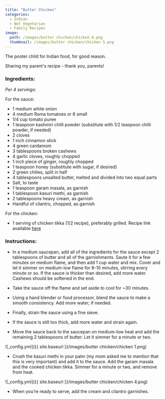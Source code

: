 ```yaml
---
title: "Butter Chicken"
categories:
  - Indian
  - Not Vegetarian
  - Family Recipes
image:
  path: /images/butter chicken/chicken 6.png
  thumbnail: /images/butter chicken/chicken 5.png
---
```


The poster child for Indian food, for good reason.

Sharing my parent's recipe - thank you, parents!

### Ingredients:

_Per 4 servings:_

For the sauce:

* 1 medium white onion
* 4 medium Roma tomatoes or 6 small
* 1/4 cup tomato puree
* 1 teaspoon kashmiri chilli powder (substitute with 1/2 teaspoon chilli powder, if needed)
* 2 cloves
* 1 inch cinnamon stick
* 4 green cardamom
* 3 tablespoons broken cashews
* 4 garlic cloves, roughly chopped
* 1 inch piece of ginger, roughly chopped
* 1 teaspoon honey (substitute with sugar, if desired)
* 2 green chilies, split in half
* 4 tablespoons unsalted butter, melted and divided into two equal parts
* Salt, to taste
* 1 teaspoon garam masala, as garnish
* 1 tablespoon kasuri methi, as garnish
* 2 tablespoons heavy cream, as garnish
* Handful of cilantro, chopped, as garnish

For the chicken: 

* 1 serving of chicken tikka (1/2 recipe), preferably grilled. Recipe link available [here](https://prernaadvani.github.io/indian/not%20vegetarian/family%20recipes/chicken-tikka/)

### Instructions:

* In a medium saucepan, add all of the ingredients for the sauce except 2 tablespoons of butter and all of the garnishments. Saute it for a few minutes on medium flame, and then add 1 cup water and mix. Cover and let it simmer on medium-low flame for 8-10 minutes, stirring every minute or so. If the sauce is thicker than desired, add more water. Cashews should be softened in the end.

* Take the sauce off the flame and set aside to cool for ~30 minutes. 

* Using a hand blender or food processor, blend the sauce to make a smooth consistency. Add more water, if needed.

* Finally, strain the sauce using a fine sieve. 

* If the sauce is still too thick, add more water and strain again.

* Move the sauce back to the saucepan on medium-low heat and add the remaining 2 tablespoons of butter. Let it simmer for a minute or two.

![_config.yml]({{ site.baseurl }}/images/butter chicken/chicken 1.png)

* Crush the kasuri methi in your palm (my mom asked me to mention that this is very important) and add it to the sauce. Add the garam masala and the cooked chicken tikka. Simmer for a minute or two, and remove from heat. 

![_config.yml]({{ site.baseurl }}/images/butter chicken/chicken 4.png)

* When you’re ready to serve, add the cream and cilantro garnishes. 
